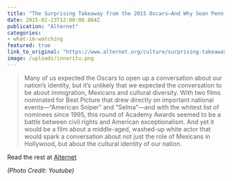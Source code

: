 ```yaml
---
title: "The Surprising Takeaway from the 2015 Oscars—And Why Sean Penn's Joke Fell Flat"
date: 2015-02-23T12:00:00.864Z
publication: "Alternet"
categories: 
- what-im-watching
featured: true
link_to_original: "https://www.alternet.org/culture/surprising-takeaway-2015-oscars-and-why-sean-penns-joke-fell-flat"
image: /uploads/innaritu.png
---
```



> Many of us expected the Oscars to open up a conversation about our nation’s identity, but it’s unlikely that we expected the conversation to be about immigration, Mexicans and cultural diversity. With two films nominated for Best Picture that drew directly on important national events—“American Sniper” and “Selma”—and with the whitest list of nominees since 1995, this round of Academy Awards seemed to be a battle between civil rights and American exceptionalism. And yet it would be a film about a middle-aged, washed-up white actor that would spark a conversation about not just the role of Mexicans in Hollywood, but about the cultural identity of our nation.

Read the rest at [Alternet](https://www.alternet.org/culture/surprising-takeaway-2015-oscars-and-why-sean-penns-joke-fell-flat)

_(Photo Credit: Youtube)_

